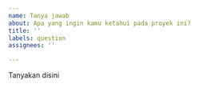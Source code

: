 ```yaml
---
name: Tanya jawab
about: Apa yang ingin kamu ketahui pada proyek ini?
title: ''
labels: question
assignees: ''

---
```


Tanyakan disini
